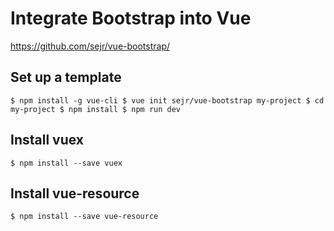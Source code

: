 # Integrate Bootstrap into Vue 
https://github.com/sejr/vue-bootstrap/

## Set up a template
`
$ npm install -g vue-cli
$ vue init sejr/vue-bootstrap my-project
$ cd my-project
$ npm install
$ npm run dev
`

## Install vuex
`$ npm install --save vuex`

## Install vue-resource
`$ npm install --save vue-resource` 
